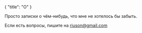 {
  "title": "О"
}

Просто записки о чём-нибудь, что мне не хотелось бы забыть.

Если есть вопросы, пишите на <riuson@gmail.com>
